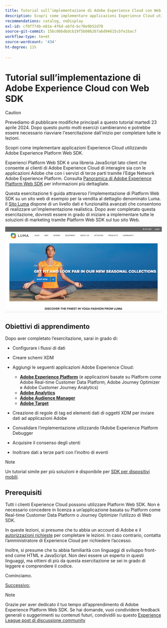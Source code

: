 ```yaml
---
title: Tutorial sull’implementazione di Adobe Experience Cloud con Web SDK
description: Scopri come implementare applicazioni Experience Cloud utilizzando Adobe Experience Platform Web SDK.
recommendations: catalog, noDisplay
exl-id: cf0ff74b-e81e-4f6d-ab7d-6c70e9b52d78
source-git-commit: 15bc08bdbdcb19f5b086267a6d94615cbfe1bac7
workflow-type: tm+mt
source-wordcount: '434'
ht-degree: 11%

---
```


# Tutorial sull’implementazione di Adobe Experience Cloud con Web SDK

>[!CAUTION]
>
>Prevediamo di pubblicare modifiche principali a questo tutorial martedì 23 aprile 2024. Dopo questo punto molti esercizi cambieranno e potrebbe essere necessario riavviare l&#39;esercitazione dall&#39;inizio per completare tutte le lezioni.


Scopri come implementare applicazioni Experience Cloud utilizzando Adobe Experience Platform Web SDK.

Experienci Platform Web SDK è una libreria JavaScript lato client che consente ai clienti di Adobe Experience Cloud di interagire sia con le applicazioni Adobe che con i servizi di terze parti tramite l’Edge Network Adobe Experience Platform. Consulta [Panoramica di Adobe Experience Platform Web SDK](https://experienceleague.adobe.com/docs/experience-platform/edge/home.html?lang=it) per informazioni più dettagliate.

Questa esercitazione ti guida attraverso l’implementazione di Platform Web SDK su un sito web di esempio per la vendita al dettaglio denominato Luma. Il [Sito Luma](https://luma.enablementadobe.com/content/luma/us/en.html) dispone di un livello dati e funzionalità avanzati che consentono di realizzare un’implementazione realistica. Dopo aver completato questa esercitazione, dovresti essere in grado di iniziare a implementare tutte le soluzioni di marketing tramite Platform Web SDK sul tuo sito Web.

[![Sito web Luma](assets/old-overview-luma.png)](https://luma.enablementadobe.com/content/luma/us/en.html)


## Obiettivi di apprendimento

Dopo aver completato l’esercitazione, sarai in grado di:

* Configurare i flussi di dati

* Creare schemi XDM

* Aggiungi le seguenti applicazioni Adobe Experience Cloud:
   * **[Adobe Experience Platform](setup-experience-platform.md)** (e applicazioni basate su Platform come Adobe Real-time Customer Data Platform, Adobe Journey Optimizer e Adobe Customer Journey Analytics)
   * **[Adobe Analytics](setup-analytics.md)**
   * **[Adobe Audience Manager](setup-audience-manager.md)**
   * **[Adobe Target](setup-target.md)**

* Creazione di regole di tag ed elementi dati di oggetti XDM per inviare dati ad applicazioni Adobe

* Convalidare l’implementazione utilizzando l’Adobe Experience Platform Debugger

* Acquisire il consenso degli utenti

* Inoltrare dati a terze parti con l’inoltro di eventi

>[!NOTE]
>
>Un tutorial simile per più soluzioni è disponibile per [SDK per dispositivi mobili](../tutorial-mobile-sdk/overview.md).

## Prerequisiti

Tutti i clienti Experience Cloud possono utilizzare Platform Web SDK. Non è necessario concedere in licenza a un’applicazione basata su Platform come Real-time Customer Data Platform o Journey Optimizer l’utilizzo di Web SDK.

In queste lezioni, si presume che tu abbia un account di Adobe e il [autorizzazioni richieste](configure-permissions.md) per completare le lezioni. In caso contrario, contatta l’amministratore di Experience Cloud per richiedere l’accesso.

Inoltre, si presume che tu abbia familiarità con linguaggi di sviluppo front-end come HTML e JavaScript. Non devi essere un esperto in questi linguaggi, ma ottieni di più da questa esercitazione se sei in grado di leggere e comprendere il codice.

Cominciamo.

[Successivo: ](configure-permissions.md)

>[!NOTE]
>
>Grazie per aver dedicato il tuo tempo all’apprendimento di Adobe Experience Platform Web SDK. Se hai domande, vuoi condividere feedback generali o suggerimenti su contenuti futuri, condividili su questo [Experience League post di discussione community](https://experienceleaguecommunities.adobe.com/t5/adobe-experience-platform-launch/tutorial-discussion-implement-adobe-experience-cloud-with-web/td-p/444996)
